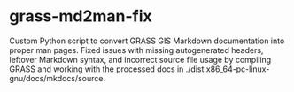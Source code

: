 # grass-md2man-fix
Custom Python script to convert GRASS GIS Markdown documentation into proper man pages. Fixed issues with missing autogenerated headers, leftover Markdown syntax, and incorrect source file usage by compiling GRASS and working with the processed docs in ./dist.x86_64-pc-linux-gnu/docs/mkdocs/source.
